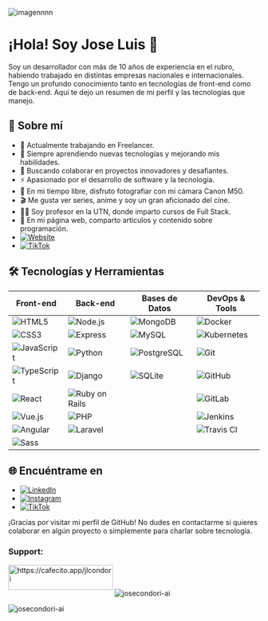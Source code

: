 ![imagennnn](https://github.com/josecondori-ai/josecondori-ai/assets/62406594/da73fa85-8d5d-4b25-8016-19e10a922610)

# ¡Hola! Soy Jose Luis 👋

Soy un desarrollador con más de 10 años de experiencia en el rubro, habiendo trabajado en distintas empresas nacionales e internacionales. Tengo un profundo conocimiento tanto en tecnologías de front-end como de back-end. Aquí te dejo un resumen de mi perfil y las tecnologías que manejo.

## 🚀 Sobre mí

- 🔭 Actualmente trabajando en Freelancer.
- 🌱 Siempre aprendiendo nuevas tecnologías y mejorando mis habilidades.
- 👯 Buscando colaborar en proyectos innovadores y desafiantes.
- ⚡ Apasionado por el desarrollo de software y la tecnología.
- 📸 En mi tiempo libre, disfruto fotografiar con mi cámara Canon M50.
- 🎬 Me gusta ver series, anime y soy un gran aficionado del cine.
- 👨‍🏫 Soy profesor en la UTN, donde imparto cursos de Full Stack.
- 📝 En mi página web, comparto artículos y contenido sobre programación.
- [![Website](https://img.shields.io/badge/-Website-FF5722?style=flat&logo=google-chrome&logoColor=white)](https://jlcondori.com/)
- [![TikTok](https://img.shields.io/badge/-TikTok-000000?style=flat&logo=tiktok&logoColor=white)](https://www.tiktok.com/@tu-usuario)



## 🛠️ Tecnologías y Herramientas

| Front-end      | Back-end        | Bases de Datos  | DevOps & Tools  |
| -------------- | --------------- | --------------- | --------------- |
| ![HTML5](https://img.shields.io/badge/-HTML5-E34F26?style=flat&logo=html5&logoColor=white) | ![Node.js](https://img.shields.io/badge/-Node.js-339933?style=flat&logo=node.js&logoColor=white) | ![MongoDB](https://img.shields.io/badge/-MongoDB-47A248?style=flat&logo=mongodb&logoColor=white) | ![Docker](https://img.shields.io/badge/-Docker-2496ED?style=flat&logo=docker&logoColor=white) |
| ![CSS3](https://img.shields.io/badge/-CSS3-1572B6?style=flat&logo=css3&logoColor=white) | ![Express](https://img.shields.io/badge/-Express-000000?style=flat&logo=express&logoColor=white) | ![MySQL](https://img.shields.io/badge/-MySQL-4479A1?style=flat&logo=mysql&logoColor=white) | ![Kubernetes](https://img.shields.io/badge/-Kubernetes-326CE5?style=flat&logo=kubernetes&logoColor=white) |
| ![JavaScript](https://img.shields.io/badge/-JavaScript-F7DF1E?style=flat&logo=javascript&logoColor=black) | ![Python](https://img.shields.io/badge/-Python-3776AB?style=flat&logo=python&logoColor=white) | ![PostgreSQL](https://img.shields.io/badge/-PostgreSQL-336791?style=flat&logo=postgresql&logoColor=white) | ![Git](https://img.shields.io/badge/-Git-F05032?style=flat&logo=git&logoColor=white) |
| ![TypeScript](https://img.shields.io/badge/-TypeScript-007ACC?style=flat&logo=typescript&logoColor=white) | ![Django](https://img.shields.io/badge/-Django-092E20?style=flat&logo=django&logoColor=white) | ![SQLite](https://img.shields.io/badge/-SQLite-003B57?style=flat&logo=sqlite&logoColor=white) | ![GitHub](https://img.shields.io/badge/-GitHub-181717?style=flat&logo=github&logoColor=white) |
| ![React](https://img.shields.io/badge/-React-61DAFB?style=flat&logo=react&logoColor=black) | ![Ruby on Rails](https://img.shields.io/badge/-Ruby_on_Rails-CC0000?style=flat&logo=ruby-on-rails&logoColor=white) | | ![GitLab](https://img.shields.io/badge/-GitLab-FC6D26?style=flat&logo=gitlab&logoColor=white) |
| ![Vue.js](https://img.shields.io/badge/-Vue.js-4FC08D?style=flat&logo=vue.js&logoColor=white) | ![PHP](https://img.shields.io/badge/-PHP-777BB4?style=flat&logo=php&logoColor=white) | | ![Jenkins](https://img.shields.io/badge/-Jenkins-D24939?style=flat&logo=jenkins&logoColor=white) |
| ![Angular](https://img.shields.io/badge/-Angular-DD0031?style=flat&logo=angular&logoColor=white) | ![Laravel](https://img.shields.io/badge/-Laravel-FF2D20?style=flat&logo=laravel&logoColor=white) | | ![Travis CI](https://img.shields.io/badge/-Travis%20CI-3EAAAF?style=flat&logo=travis-ci&logoColor=white) |
| ![Sass](https://img.shields.io/badge/-Sass-CC6699?style=flat&logo=sass&logoColor=white) | | | 


## 🌐 Encuéntrame en

- [![LinkedIn](https://img.shields.io/badge/-LinkedIn-0A66C2?style=flat&logo=linkedin&logoColor=white)](https://www.linkedin.com/in/tu-perfil)
- [![Instagram](https://img.shields.io/badge/-Instagram-E4405F?style=flat&logo=instagram&logoColor=white)](https://www.instagram.com/tu-usuario)
- [![TikTok](https://img.shields.io/badge/-TikTok-000000?style=flat&logo=tiktok&logoColor=white)](https://www.tiktok.com/@tu-usuario)


¡Gracias por visitar mi perfil de GitHub! No dudes en contactarme si quieres colaborar en algún proyecto o simplemente para charlar sobre tecnología.

<h3 align="left">Support:</h3>
<p><a href="https://www.buymeacoffee.com/https://cafecito.app/jlcondori"> <img align="left" src="https://cdn.buymeacoffee.com/buttons/v2/default-yellow.png" height="50" width="210" alt="https://cafecito.app/jlcondori" /></a></p><br><br>

<p align="left"> <img src="https://komarev.com/ghpvc/?username=josecondori-ai&label=Profile%20views&color=0e75b6&style=flat" alt="josecondori-ai" /> </p>

<p><img align="center" src="https://github-readme-stats.vercel.app/api/top-langs?username=josecondori-ai&show_icons=true&locale=en&layout=compact" alt="josecondori-ai" /></p>
